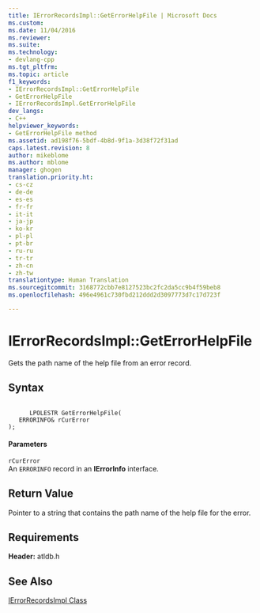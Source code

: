 ```yaml
---
title: IErrorRecordsImpl::GetErrorHelpFile | Microsoft Docs
ms.custom: 
ms.date: 11/04/2016
ms.reviewer: 
ms.suite: 
ms.technology:
- devlang-cpp
ms.tgt_pltfrm: 
ms.topic: article
f1_keywords:
- IErrorRecordsImpl::GetErrorHelpFile
- GetErrorHelpFile
- IErrorRecordsImpl.GetErrorHelpFile
dev_langs:
- C++
helpviewer_keywords:
- GetErrorHelpFile method
ms.assetid: ad198f76-5bdf-4b8d-9f1a-3d38f72f31ad
caps.latest.revision: 8
author: mikeblome
ms.author: mblome
manager: ghogen
translation.priority.ht:
- cs-cz
- de-de
- es-es
- fr-fr
- it-it
- ja-jp
- ko-kr
- pl-pl
- pt-br
- ru-ru
- tr-tr
- zh-cn
- zh-tw
translationtype: Human Translation
ms.sourcegitcommit: 3168772cbb7e8127523bc2fc2da5cc9b4f59beb8
ms.openlocfilehash: 496e4961c730fbd212ddd2d3097773d7c17d723f

---
```

# IErrorRecordsImpl::GetErrorHelpFile
Gets the path name of the help file from an error record.  
  
## Syntax  
  
```  
  
      LPOLESTR GetErrorHelpFile(  
   ERRORINFO& rCurError   
);  
```  
  
#### Parameters  
 `rCurError`  
 An `ERRORINFO` record in an **IErrorInfo** interface.  
  
## Return Value  
 Pointer to a string that contains the path name of the help file for the error.  
  
## Requirements  
 **Header:** atldb.h  
  
## See Also  
 [IErrorRecordsImpl Class](../../data/oledb/ierrorrecordsimpl-class.md)


<!--HONumber=Jan17_HO1-->



